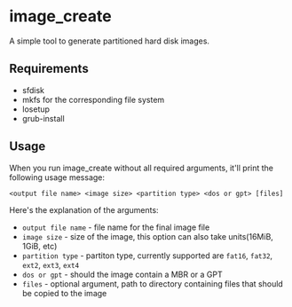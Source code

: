 # image\_create

A simple tool to generate partitioned hard disk images.

## Requirements
 - sfdisk
 - mkfs for the corresponding file system
 - losetup
 - grub-install

## Usage
When you run image\_create without all required arguments, it'll print the following usage message:
```
<output file name> <image size> <partition type> <dos or gpt> [files]
```
Here's the explanation of the arguments:
 - `output file name` - file name for the final image file
 - `image size` - size of the image, this option can also take units(16MiB, 1GiB, etc)
 - `partition type` - partiton type, currently supported are `fat16`, `fat32`, `ext2`, `ext3`, `ext4`
 - `dos or gpt` - should the image contain a MBR or a GPT
 - `files` - optional argument, path to directory containing files that should be copied to the image
